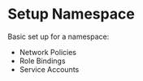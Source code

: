 # Setup Namespace

Basic set up for a namespace:

- Network Policies
- Role Bindings
- Service Accounts
